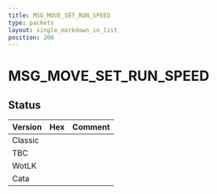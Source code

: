 ```yaml
---
title: MSG_MOVE_SET_RUN_SPEED
type: packets
layout: single_markdown_in_list
position: 206
---
```


# MSG_MOVE_SET_RUN_SPEED

## Status

Version | Hex | Comment
---------- | ---------- | ---------- 
Classic |  |  
TBC |  |  
WotLK |  |  
Cata |  |  
